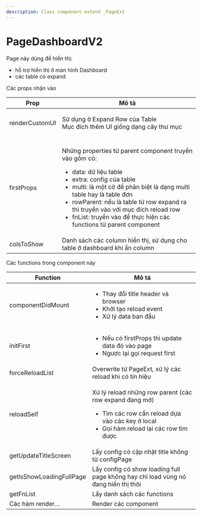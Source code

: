 ```yaml
---
description: Class component extend _PageExt
---
```


# PageDashboardV2

Page này dùng để hiển thị:

* hỗ trợ hiển thị ở màn hình Dashboard
* các table có expand

Các props nhận vào

| Prop           | Mô tả                                                                                                                                                                                                                                                                                                                                                                             |
| -------------- | --------------------------------------------------------------------------------------------------------------------------------------------------------------------------------------------------------------------------------------------------------------------------------------------------------------------------------------------------------------------------------- |
| renderCustomUI | <p>Sử dụng ở Expand Row của Table<br>Mục đích thêm UI giống dạng cây thư mục</p>                                                                                                                                                                                                                                                                                                  |
|                |                                                                                                                                                                                                                                                                                                                                                                                   |
| firstProps     | <p>Những properties từ parent component truyền vào gồm có:</p><ul><li>data: dữ liệu table</li><li>extra: config của table</li><li>multi: là một cờ để phân biệt là dạng multi table hay là table đơn</li><li>rowParent: nếu là table từ row expand ra thì truyền vào với mục đích reload row</li><li>fnList: truyền vào để thực hiện các functions từ parent component </li></ul> |
| colsToShow     | Danh sách các column hiển thị, sử dụng cho table ở dashboard khi ẩn column                                                                                                                                                                                                                                                                                                        |

Các functions trong component này

| Function                 | Mô tả                                                                                                                                                                     |
| ------------------------ | ------------------------------------------------------------------------------------------------------------------------------------------------------------------------- |
| componentDidMount        | <ul><li>Thay đổi title header và browser</li><li>Khởi tạo reload event</li><li>Xử lý data ban đầu</li></ul>                                                               |
| initFirst                | <ul><li>Nếu có firstProps thì update data đó vào page</li><li>Ngược lại gọi request first</li></ul>                                                                       |
| forceReloadList          | Overwrite từ PageExt, xử lý các reload khi có tín hiệu                                                                                                                    |
| reloadSelf               | <p>Xử lý reload những row parent (các row expand đang mở)</p><ul><li>Tìm các row cần reload dựa vào các key ở local</li><li>Gọi hàm reload lại các row tìm được</li></ul> |
| getUpdateTitleScreen     | Lấy config có cập nhật title không từ configPage                                                                                                                          |
| getIsShowLoadingFullPage | Lấy config có show loading full page không hay chỉ load vùng nó đang hiển thị thôi                                                                                        |
| getFnList                | Lấy danh sách các functions                                                                                                                                               |
| Các hàm render...        | Render các component                                                                                                                                                      |

